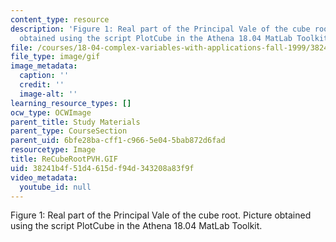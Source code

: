 ```yaml
---
content_type: resource
description: 'Figure 1: Real part of the Principal Vale of the cube root. Picture
  obtained using the script PlotCube in the Athena 18.04 MatLab Toolkit.'
file: /courses/18-04-complex-variables-with-applications-fall-1999/38241b4f51d4615df94d343208a83f9f_ReCubeRootPVH.GIF
file_type: image/gif
image_metadata:
  caption: ''
  credit: ''
  image-alt: ''
learning_resource_types: []
ocw_type: OCWImage
parent_title: Study Materials
parent_type: CourseSection
parent_uid: 6bfe28ba-cff1-c966-5e04-5bab872d6fad
resourcetype: Image
title: ReCubeRootPVH.GIF
uid: 38241b4f-51d4-615d-f94d-343208a83f9f
video_metadata:
  youtube_id: null
---
```

Figure 1: Real part of the Principal Vale of the cube root. Picture obtained using the script PlotCube in the Athena 18.04 MatLab Toolkit.

